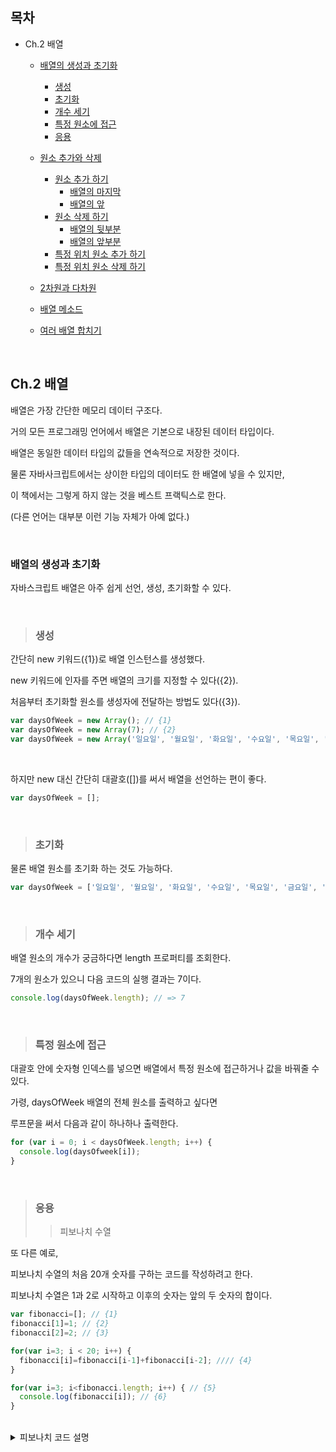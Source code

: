 ## 목차

- Ch.2 배열
  
  - [배열의 생성과 초기화](#배열의-생성과-초기화)
    - [생성](#생성)
    - [초기화](#초기화)
    - [개수 세기](#개수-세기)
    - [특정 원소에 접근](#특정-원소에-접근)
    - [응용](#응용)

  - [원소 추가와 삭제](#원소-추가와-삭제)
    - [원소 추가 하기](#원소-추가-하기)
      - [배열의 마지막](#배열의-마지막)
      - [배열의 앞](#배열의-앞)
    - [원소 삭제 하기](#원소-삭제-하기)
      - [배열의 뒷부분](#배열의-뒷부분)
      - [배열의 앞부분](#배열의-앞부분)
    - [특정 위치 원소 추가 하기](#특정-위치-원소-추가-하기)
    - [특정 위치 원소 삭제 하기](#특정-위치-원소-삭제-하기)
  - [2차원과 다차원](#2차원과-다차원)
  - [배열 메소드](#배열-메소드)
  - [여러 배열 합치기](#여러-배열-합치기)

<br />

## Ch.2 배열

배열은 가장 간단한 메모리 데이터 구조다.

거의 모든 프로그래밍 언어에서 배열은 기본으로 내장된 데이터 타입이다.

배열은 동일한 데이터 타입의 값들을 연속적으로 저장한 것이다.

물론 자바사크립트에서는 상이한 타입의 데이터도 한 배열에 넣을 수 있지만,

이 책에서는 그렇게 하지 않는 것을 베스트 프랙틱스로 한다.

(다른 언어는 대부분 이런 기능 자체가 아예 없다.)

<br />

### 배열의 생성과 초기화

자바스크립트 배열은 아주 쉽게 선언, 생성, 초기화할 수 있다.

<br />

> ### 생성

간단히 new 키워드({1})로 배열 인스턴스를 생성했다.

new 키워드에 인자를 주면 배열의 크기를 지정할 수 있다({2}).

처음부터 초기화할 원소를 생성자에 전달하는 방법도 있다({3}).

```js
var daysOfWeek = new Array(); // {1}
var daysOfWeek = new Array(7); // {2}
var daysOfWeek = new Array('일요일', '월요일', '화요일', '수요일', '목요일', '금요일', '토요일'); // {3}
```

<br />

하지만 new 대신 간단히 대괄호([])를 써서 배열을 선언하는 편이 좋다.

```js
var daysOfWeek = [];
```

<br />

> ### 초기화

물론 배열 원소를 초기화 하는 것도 가능하다.

```js
var daysOfWeek = ['일요일', '월요일', '화요일', '수요일', '목요일', '금요일', '토요일'];
```

<br />

> ### 개수 세기

배열 원소의 개수가 궁금하다면 length 프로퍼티를 조회한다.

7개의 원소가 있으니 다음 코드의 실행 결과는 7이다.

```js
console.log(daysOfWeek.length); // => 7
```

<br />

> ### 특정 원소에 접근

대괄호 안에 숫자형 인덱스를 넣으면 배열에서 특정 원소에 접근하거나 값을 바꿔줄 수 있다.

가령, daysOfWeek 배열의 전체 원소를 출력하고 싶다면

루프문을 써서 다음과 같이 하나하나 출력한다.

```js
for (var i = 0; i < daysOfWeek.length; i++) {
  console.log(daysOfweek[i]);
}
```

<br />

> ### 응용
>> 피보나치 수열

또 다른 예로,

피보나치 수열의 처음 20개 숫자를 구하는 코드를 작성하려고 한다.

피보나치 수열은 1과 2로 시작하고 이후의 숫자는 앞의 두 숫자의 합이다.

```js
var fibonacci=[]; // {1}
fibonacci[1]=1; // {2}
fibonacci[2]=2; // {3}

for(var i=3; i < 20; i++) {
  fibonacci[i]=fibonacci[i-1]+fibonacci[i-2]; //// {4}
}

for(var i=3; i<fibonacci.length; i++) { // {5}
  console.log(fibonacci[i]); // {6}
}
```

<br />

<details>
<summary>피보나치 코드 설명</summary>
<div markdown="1">

<br />
  
{1} : 배열 선언

{2},{3} : 피보나치 수열의 처음 두 숫자 1, 2를 배열의 두/세번째 원소에 각각 할당한다.

(자바스크립트 배열의 인덱스는 항상 0부터 시작하고,

피보나치 수열에서 0번째는 존재하지 않으니 건너 뛰는 것)

{4} : 루프문 배열의 이전 원소 2개를 더하고 그 결과를 현재 원소에 세팅하는 일을 반복한다.

{6} : 완성된 수열을 콘솔에서 확인하기위해

{5} : 다시 처음부터 루프를 돌린다.
  
<br />

### 원소 추가와 삭제

배열의 원소 추가/삭제는 조금 까다롭다.

<br />

0 ~ 9 까지 정수가 나열 된 numbers 배열을 예로 들어보자.

```js
var numbers = [0, 1, 2, 3, 4, 5, 6, 7, 8, 9];
```

<br />

> ### 원소 추가 하기

> #### 배열의 마지막

위 배열에서 새 원소(10)를 추가하려면, 가장 마지막 인덱스에 원하는 값을 할당한다.

```js
numbers[numbers.length] = 10;
```

<br />

push 메소드를 이용해 배열의 마지막 위치에 새 원소를 추가하는 방법도 있다.

추가할 원소를 인자에 원하는 만큼 넘겨주면 된다.

아래와 같이 push 메소드를 사용하게 되면

numbers 배열에는 0 ~ 13 까지의 숫자들이 담겨 있을 것 이다.

```js
numbers.push(11);
numbers.push(12, 13);
```

<br />

> #### 배열의 앞

배열의 마지막이 아니라 앞부분에 새 원소를 추가하려면,

기존에 들어 있던 원소를 전부 우측으로 한 칸씩 이동시켜 첫 번째 위치를 비워놔야 할 것이다.

아래 코드를 보자.

<br />

for 문으로 마지막 위치 + 1(길이) 부터 모든 원소를 순회하면서

이전 원소를 새로운 위치로 옮기고,

마지막에 새로운 값(-1)을 첫 번째 위치에 할당한다.

```js
for (var i=numbers.length; i>=0; i--){
  numbers[i] = numbers[i-1];
}
numbers[0] = -1;
```

<br />

다른 방법도 있다.

자바스크립트에는 Array.unshift라는 메소드가 있는데, 배열 앞부분에 삽일할 값(들)을 인자로 넘겨준다.

<br />

아래 코드에서 unshift 메소드는 -2를, 그리고 -3과 -4를 차례대로 numbers 배열 전단에 추가한다.

실행 결과, 배열에는 -4 ~ 13의 숫자가 들어간다.

```js
numbers.unshift(-2);
numbers.unshift(-4, -3);
```

<br />

> ### 원소 삭제 하기

> #### 배열의 뒷부분

배열 뒷부분의 값을 삭제하려면 pop 메소드를 사용하면 된다.

실행 결과 13이 빠지면서 배열에 포함된 숫자는 -4 ~ 12이고,

배열의 크기는 17이다.

```js
numbers.pop();
```

<br />

> #### 배열의 앞부분

배열 앞부분 값을 없애려면 다음 코드처럼 한다.

실행 결과 모든 원소를 한 칸씩 좌측으로 옮기게 되는데,

배열의 크기는 여전히 17로 남게된다.

배열에 잉여 원소(값은 undifined)가 발생했다는 뜻이다.

```js
for (var i=0; i<numbers.length; i++){
  numbers[i] = numbers[i+1];
}
```

<br />

루프내 코드가 마지막으로 실행될 때 i+1은 존재하지 않는 위치를 참조한다.

(일부 언어에서는 이런 경우 예외를 던지고 numbers.length - 1에서 루프를 중단함)

이말은 즉슨 배열의 원래 값들이 실제로 삭제 된 것이 아닌,

덮어씌워져 있다는 것 이다. 

(배열의 길이가 동일하고 잉여 원소 undifined가 만들어 졌기 때문)

<br />

따라서, 어떤 원소를 배열 앞부분부터 정말 지우고 싶다면 shift 메소드를 사용해야 한다.

실행 결과 배열의 길이는 16, 값은 -3 ~ 12가 되는 걸 알 수 있다.

```js
numbers.shift();
```

<br />

> ### 특정 위치 원소 추가 하기

<br />

특정 위치에 원소를 추가하고 싶다면,

splice 메소드를 사용하면 된다.

<br />

첫 번째 인자는 원소를 추가/삭제 하려는 위치(인덱스),

두 번째 인자는 식제할 원소의 개수다. (개수가 0이면 원소를 삭제하지 않겠다는 뜻)

세 번쨰 인자 이후로는 배열에 추가할 원소들을 나열하면 된다.

실행결과 -3, 111, 222, -2 ~ 12가 된다.

```js
numbers.splice(1, 0, 111, 222)
```

<br />

> ### 특정 위치 원소 삭제 하기

<br />

특정 위치에 원소를 삭제하는 방법도 위와 같다.

splice 메소드를 사용하면 된다.

어디서부터 삭제할지,

몇 개의 원소를 삭제할지(개수)를 인자로 넘겨주면 된다.

<br />

이 코드는 인덱스 5에서 시작되는 3개의 원소를 날린다.

즉, 삭제되는 원소는 numbers[0], numbers[1], numbers[2] 이다.

실행 결과 -3, 111, 222, -2, -1, 3 ~ 12가 된다.

```js
numbers.splice(5, 3);
```

<br />

> ### 2차원과 다차원

2일동안 측정한 온도가 있다고 해보자.

<br />

아래 코드를 보고 어떤 생각이 드는가?

이 코드는 별로 좋지 못한 코드이다.

코드를 더 나은 코드로 바꾸기 위해선 어떤 방법이 있을까?

```js
var averageTempDay1 = [72, 75, 79, 79, 81, 81];
var averageTempDay2 = [81, 79, 75, 75, 73, 72];
```

<br />

바로 행렬(2차원 배열)을 사용하는 방법이다.

2차원 배열을 사용하면 행에 날짜를, 열에 매 시간 측정 온도를 각각 저장할 수 있다.

```js
var averageTemp = [];
averageTemp[0] = [72, 75, 79, 79, 81, 81];
averageTemp[1] = [81, 79, 75, 75, 73, 72];
```

<br />

자바스크립트는 1차원 배열만 지원할 뿐 행렬 기능은 따로 없다.

하지만 배열의 배열이라는 관점에서 본다면

행렬이나 다차원 배열을 구현하는데 문제가 없다.

위의 코드를 다음과 같이 바꿔쓸 수 있다.

```js
// 1일째
averageTemp[0] = []; // 값을 초기화
averageTemp[0][0] = 72;
averageTemp[0][1] = 75;
averageTemp[0][2] = 79;
averageTemp[0][3] = 79;
averageTemp[0][4] = 81;
averageTemp[0][5] = 81;

// 2일째
averageTemp[1] = []; // 값을 초기화
averageTemp[1][0] = 81;
averageTemp[1][1] = 79;
averageTemp[1][2] = 75;
averageTemp[1][3] = 75;
averageTemp[1][4] = 73;
averageTemp[1][5] = 72;
```

<br />

해당 코드를 표로 나타내 보면 아래와 같다.

행은 날짜를, 열은 그날의 매 시간을 나타내며, 저장된 값은 측정된 온도다.

|72|75|79|79|81|81|
|81|79|75|75|73|73|

<br />

행렬의 내용을 확인해보고 싶을 때 쓸 수 있는 콘솔 출력함수를 함들어두면 나중에 편리하다.

전체 행과 열을 순회하려고 for 루프를 중첩했다.

여기서 i는 행, j는 열을 각각 가리킨다.

```js
function printMatrix(myMatrix) {
  for (var i = 0; i < myMatrix.length; i++) {
    for (var j = 0; j < myMatrix[i].length; j++) {
      console.log(myMatrix[i][j]);
    }
  }
}
```

<br />

averageTemp 행렬의 내용을 직접 확인해보자.

```js
printMatrix(averageTemp);
```

<br />

3차원 이상의 다차원 배열도 가능하다.

예를 들어, 3 X 3 행렬을 만들어 각 셀에

i(행) + j(열) + z(깊이) 값을 저장하는 코드를 작성해보자.

```js
var matrix3x3x3 = [];

for (var i = 0; i < 3; i++) {
  matrix3x3x3[i] = [];
  for (var j = 0; j < 3; j++) {
    matrix3x3x3[i][j] = [];
    for (var z = 0; z < 3; z++) {
      matrix3x3x3[i][j][z] = i + j + z;
    }
  }
}
  ```

<br />

3차원 행렬의 내용은 다음과 같이 확인할 수 있다.

```js
for (var i = 0; i < matrix3x3x3.length; i++) {
  for (var j = 0; j < matrix3x3x3[i].length; j++) {
    for (var z = 0; z < matrix3x3x3[i][j].length; z++) {
      console.log(matrix3x3x3[i][j][z]);
    }
  }
}
```

<br />

> ### 배열 메소드

자바스크립트 배열은 여타 언어의 기본 배열보다 더 많은 기능을 갖고 있다.

덕분에 코딩 시 배열 중간에 원소를 추가/삭제하는 등의 함수를 구현하지 않아도 된다.

아래 표는 많이 쓰이는 배열 객체 메소드를 간단히 정리한 것이다.

<br />

|:메소드:|:설명:|
|---|---|
|concat| 다수의 배열을 합치고, 병합된 배열의 사본을 반환한다.|
|every| false가 반환되기 전까지 배열의 각 원소별로 함수를 호출한다.|
|filter| 지정된 함수의 결과 값을 true로 만드는 원소들로만 구성된 별도의 배열을 반환한다.|
|forEach| 배열의 각 원소별로 지정된 함수를 실행한다.|
|join| 배열 원소 전부를 하나의 문자열로 합친다.|
|indexOf| 특정 원소의 인덱스를 찾아 반환한다.|
|lastIndexOf| 검색 조건에 부합하는, 가장 마지막에 위치한 원소를 찾아 그 인덱스를 반환한다.|
|map| 배열의 각 원소별로 지정된 함수를 실행한 결과로 구성된 새로운 배열을 반환한다.|
|reverse| 배열의 원소 순서를 거꾸로 바꾼다.|
|slice| 지정된 인덱스부터 우너소를 잘라 새로운 배열을 반환한다.|
|some| 지정된 함수의 결과 값을 true로 만드는 원소 각각을 전달한다.|
|sort| 배열의 원소를 알파벳순으로, 또는 지정된 함수에 따른 순서로 정렬한다.|
|toString| 배열을 문자열로 바꾸어 반환한다.|
|valueOf| toString 메소드와 같다. 배열을 문자열로 반환한다.|

<br />

> ### 여러 배열 합치기

다수의 배열을 하나로 합쳐야 할 때가 있다.

각 배열을 루프로 반복해서 원소를 하나하나 결과 배열에 담는 것도 방법이겠지만,

concat 메소드가 다행히도 이 작업을 대신한다.

<br />

병합할 배열이나 객체/원소는 몇 개가 되었든 인자로 넘겨주기만 하면 넘긴 순서 그대로 합쳐진다.

아래 코드에서는 먼저 zero가 negativeNumbers에 병합되고,

그 다음 positiveNumbers가 병합된다.

결국 numbers 배열은 -3, -2, -1, 0, 1, 2, 3 이다.

```js
var zero = 0;
var positiveNumbers = [1, 2, 3];
var negativeNumbers = [-3, -2, -1];
var numbers = negativeNumbers.concat(zero, positiveNumbers);
```

<br />

> ### 반복자 함수

배열의 각 원소를 반복할 때 사용한다.

이미 앞에서 for 등으로 루프문을 만들어 사용한 바 있다.

자바스크립트 배열은 몇 가지 반복자 메소드가 내장되어 있다.

<br />

예를 들어, 1부터 15까지의 숫자가 나열된 배열과,

2의 배수 여부를 체크하는 함수가 있다고 하자.

```js
var isEven = function (x) {
  // x가 2의 배수이면 true를 반환한다.
  console.log(x);
  return (x % 2 == 0) ? true : false;
};

var numbers = [1, 2, 3, 4, 5, 6, 7, 8, 9, 10, 11, 12, 13, 14, 15];
```

<br />

이 부분을

```js
return (x % 2 == 0) ? true : false;
```

<br />

아래와 같이 바꿔쓸 수 있다.

```js
return (x % 2 == 0);
```

<br />

먼저 every 메소드다.

이 메소드는 함수의 결과 값이 false가 될 때까지 배열의 모든 원소를 반복한다.


```js
numbers.every(isEven);
```

<br />

numbers 배열의 첫 원소는 1이고, 1은 2의 배수가 아니므로 isEven 함수는 false를 반환한다.

따라서 isEven 함수는 딱 한번만 실행되고 그대로 프로그램은 종료된다.

<br />

다음은 some 메소드다. every 메소드와 비슷하지만,

지정된 함수의 결과가 true일 때까지 배열의 각 원소를 반복한다.

```js
numbers.some(isEven);
```

<br />

 이 배열의 첫 번째 짝수는2(2번째 원소)이다.

 첫 번째 원소는 1이므로 false가 반환되고, 

 두 번째 원소 2는 짝수이므로 true가 반환될 것이다.

 따라서 두 번째 반복까지 마치고 프로그램은 종료된다.

<br />



<br />


<br />
